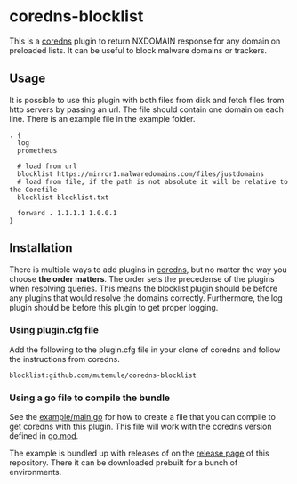 # coredns-blocklist

This is a [coredns][] plugin to return NXDOMAIN response for any domain
on preloaded lists. It can be useful to block malware domains or trackers.

## Usage

It is possible to use this plugin with both files from disk and fetch
files from http servers by passing an url. The file should contain one
domain on each line. There is an example file in the example folder.

```
. {
  log
  prometheus

  # load from url
  blocklist https://mirror1.malwaredomains.com/files/justdomains
  # load from file, if the path is not absolute it will be relative to the Corefile
  blocklist blocklist.txt

  forward . 1.1.1.1 1.0.0.1
}
```

## Installation

There is multiple ways to add plugins in [coredns][], but no matter the
way you choose **the order matters**. The order sets the precedense of
the plugins when resolving queries. This means the blocklist plugin
should be before any plugins that would resolve the domains correctly.
Furthermore, the log plugin should be before this plugin to get proper
logging.

### Using plugin.cfg file

Add the following to the plugin.cfg file in your clone of coredns and follow
the instructions from coredns.

```
blocklist:github.com/mutemule/coredns-blocklist
```

### Using a go file to compile the bundle

See the [example/main.go](./example/main.go) for how to create a file that you
can compile to get coredns with this plugin. This file will work with the
coredns version defined in [go.mod](./go.mod).

The example is bundled up with releases of on the [release page][] of this
repository. There it can be downloaded prebuilt for a bunch of environments.

[coredns]: https://coredns.io
[release page]: https://github.com/mutemule/coredns-blocklist/releases
